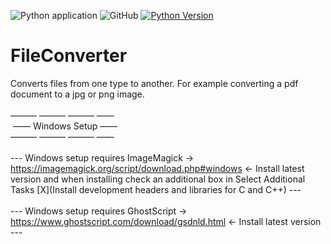 ![Python application](https://github.com/PeanutTheAdmin/FileConverter/workflows/Python%20application/badge.svg) ![GitHub](https://img.shields.io/github/license/PeanutTheAdmin/FileConverter) [![Python Version](https://img.shields.io/badge/Python-3.8.6+-blue)](https://python.com) 
# FileConverter
Converts files from one type to another. For example converting a pdf document to a jpg or png image.
</br>
</br>
&mdash;&mdash;&mdash; &mdash;&mdash;&mdash; &mdash;&mdash;&mdash; &mdash;&mdash;
</br>
&nbsp;&mdash;&mdash;&nbsp;Windows Setup&nbsp;&mdash;&mdash;
</br>
&mdash;&mdash;&mdash; &mdash;&mdash;&mdash; &mdash;&mdash;&mdash; &mdash;&mdash;
</br>
</br>
--- Windows setup requires ImageMagick -> https://imagemagick.org/script/download.php#windows <- Install latest version and when installing check an additional box in Select Additional Tasks [X](Install development headers and libraries for C and C++) ---
</br>
</br>
--- Windows setup requires GhostScript -> https://www.ghostscript.com/download/gsdnld.html <- Install latest version ---
